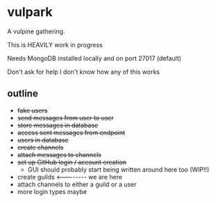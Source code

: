 # vulpark

A vulpine gathering.

This is HEAVILY work in progress

Needs MongoDB installed locally and on port 27017 (default)

Don't ask for help I don't know how any of this works

## outline

- ~~fake users~~
- ~~send messages from user to user~~
- ~~store messages in database~~
- ~~access sent messages from endpoint~~
- ~~users in database~~
- ~~create channels~~
- ~~attach messages to channels~~
- ~~set up GitHub login / account creation~~
  - GUI should probably start being written around here too (WIP!!)
- create guilds <-------- we are here
- attach channels to either a guild or a user
- more login types maybe
